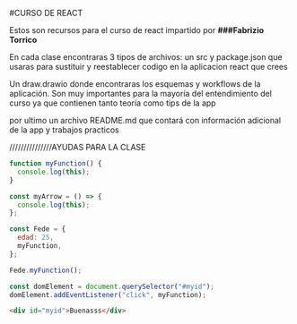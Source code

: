 #CURSO DE REACT

Estos son recursos para el curso de react impartido por **###Fabrizio Torrico**

En cada clase encontraras 3 tipos de archivos: un src y package.json que usaras para sustituir y reestablecer codigo en la aplicacion react que crees

Un draw.drawio donde encontraras los esquemas y workflows de la aplicación. Son muy importantes para la mayoría del entendimiento del curso ya que contienen tanto teoría como tips de la app

por ultimo un archivo README.md que contará con información adicional de la app y trabajos practicos

///////////////AYUDAS PARA LA CLASE

```javascript
function myFunction() {
  console.log(this);
}

const myArrow = () => {
  console.log(this);
};

const Fede = {
  edad: 25,
  myFunction,
};

Fede.myFunction();

const domElement = document.querySelector("#myid");
domElement.addEventListener("click", myFunction);
```

```html
<div id="myid">Buenasss</div>
```
